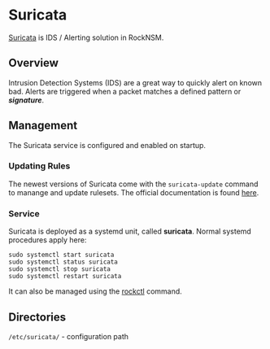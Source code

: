 # Suricata

[Suricata](https://suricata-ids.org/) is IDS / Alerting solution in RockNSM.


## Overview

Intrusion Detection Systems (IDS) are a great way to quickly alert on known bad.
Alerts are triggered when a packet matches a defined pattern or _**signature**_.


## Management

The Suricata service is configured and enabled on startup.

### Updating Rules

The newest versions of Suricata come with the `suricata-update` command to
manange and update rulesets. The official documentation is found
[here](https://suricata.readthedocs.io/en/suricata-4.1.2/rule-management/suricata-update.html).

### Service

Suricata is deployed as a systemd unit, called **suricata**. Normal systemd
procedures apply here:

```
sudo systemctl start suricata
sudo systemctl status suricata
sudo systemctl stop suricata
sudo systemctl restart suricata
```

It can also be managed using the [rockctl](../operate/index.md) command.


## Directories

`/etc/suricata/` - configuration path
